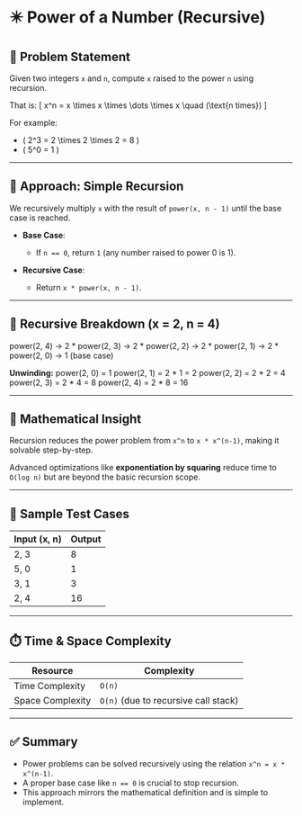 # ✴️ Power of a Number (Recursive)

## 📘 Problem Statement

Given two integers `x` and `n`, compute `x` raised to the power `n` using recursion.

That is:
\[
x^n = x \times x \times \dots \times x \quad (\text{n times})
\]

For example:  
- \( 2^3 = 2 \times 2 \times 2 = 8 \)  
- \( 5^0 = 1 \)

---

## 🔧 Approach: Simple Recursion

We recursively multiply `x` with the result of `power(x, n - 1)` until the base case is reached.

- **Base Case**:
  - If `n == 0`, return `1` (any number raised to power 0 is 1).
  
- **Recursive Case**:
  - Return `x * power(x, n - 1)`.

---

## 🔄 Recursive Breakdown (x = 2, n = 4)

power(2, 4)
→ 2 * power(2, 3)
→ 2 * power(2, 2)
→ 2 * power(2, 1)
→ 2 * power(2, 0)
→ 1 (base case)

**Unwinding:**
power(2, 0) = 1
power(2, 1) = 2 * 1 = 2
power(2, 2) = 2 * 2 = 4
power(2, 3) = 2 * 4 = 8
power(2, 4) = 2 * 8 = 16


---

## 🧠 Mathematical Insight

Recursion reduces the power problem from `x^n` to `x * x^(n-1)`, making it solvable step-by-step.

Advanced optimizations like **exponentiation by squaring** reduce time to `O(log n)` but are beyond the basic recursion scope.

---

## 🧪 Sample Test Cases

| Input (x, n) | Output |
|--------------|--------|
| 2, 3         | 8      |
| 5, 0         | 1      |
| 3, 1         | 3      |
| 2, 4         | 16     |

---

## ⏱️ Time & Space Complexity

| Resource         | Complexity       |
|------------------|------------------|
| Time Complexity  | `O(n)`           |
| Space Complexity | `O(n)` (due to recursive call stack) |

---

## ✅ Summary

- Power problems can be solved recursively using the relation `x^n = x * x^(n-1)`.
- A proper base case like `n == 0` is crucial to stop recursion.
- This approach mirrors the mathematical definition and is simple to implement.
